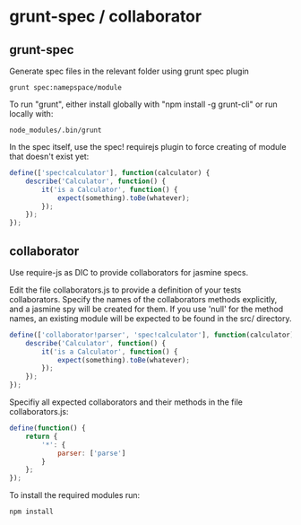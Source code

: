 grunt-spec / collaborator
=========================

grunt-spec
----------

Generate spec files in the relevant folder using grunt spec plugin
```
grunt spec:namepspace/module
```

To run "grunt", either install globally with "npm install -g grunt-cli" or run locally with:
```
node_modules/.bin/grunt
```

In the spec itself, use the spec! requirejs plugin to force creating of module that doesn't exist yet:
```javascript
define(['spec!calculator'], function(calculator) {
    describe('Calculator', function() {
        it('is a Calculator', function() {
            expect(something).toBe(whatever);
        });
    });
});
```

collaborator
------------

Use require-js as  DIC to provide collaborators for jasmine specs.

Edit the file collaborators.js to provide a definition of your tests collaborators.
Specify the names of the collaborators methods explicitly, and a jasmine spy will be created for them.
If you use 'null' for the method names, an existing module will be expected to be found in the src/ directory.

```javascript
define(['collaborator!parser', 'spec!calculator'], function(calculator) {
    describe('Calculator', function() {
        it('is a Calculator', function() {
            expect(something).toBe(whatever);
        });
    });
});
```

Specifiy all expected collaborators and their methods in the file collaborators.js:
```javascript
define(function() {
    return {
        '*': {
            parser: ['parse']
        }
    };
});
```

To install the required modules run:
```
npm install
```


